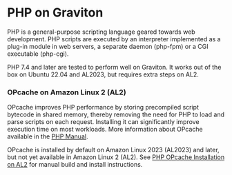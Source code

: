 # PHP on Graviton

PHP is a general-purpose scripting language geared towards web development.
PHP scripts are executed by an interpreter implemented as a plug-in module
in web servers, a separate daemon (php-fpm) or a CGI executable (php-cgi).

PHP 7.4 and later are tested to perform well on Graviton. It works out of
the box on Ubuntu 22.04 and AL2023, but requires extra steps on AL2.

### OPcache on Amazon Linux 2 (AL2)

OPcache improves PHP performance by storing precompiled script bytecode in shared memory, thereby removing
the need for PHP to load and parse scripts on each request. Installing it can significantly improve
execution time on most workloads. More information about OPcache available in the
[PHP Manual](https://www.php.net/manual/en/book.opcache.php).

OPcache is installed by default on Amazon Linux 2023 (AL2023) and later, but not yet available in Amazon Linux 2 (AL2).
See [PHP OPcache Installation on AL2](php-opcache-al2.md) for manual build and install instructions.
